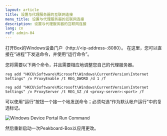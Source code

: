 ```yaml
---
layout: article
title: 设置与代理服务器的互联网连接
menu_title: 设置与代理服务器的互联网连接
description: 设置与代理服务器的互联网连接
lang: cn
ref: admin-04
---
```


打开Box的Windows设备门户（http://<ip-address-<peakboard>:8080）。
在这里，您可以直接在“进程”下发送命令，并使用“运行命令”。

您将需要以下两个命令，并且需要相应地调整您自己的代理服务器。


```
reg add "HKCU\Software\Microsoft\Windows\CurrentVersion\Internet Settings" /v ProxyEnable /t REG_DWORD /d 1 /f
```


```
reg add "HKCU\Software\Microsoft\Windows\CurrentVersion\Internet Settings" /v ProxyServer /t REG_SZ /d <proxy-server>:<port> /f
```

可以使用“运行”按钮一个接一个地发送命令；必须勾选“作为默认帐户运行”中的复选标记。

![Windows Device Portal Run Command](/assets/images/admin/internet-setup/proxy.png)

然后重新启动一次Peakboard-Box以应用更改。
